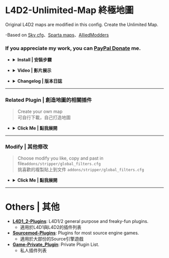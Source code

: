 # L4D2-Unlimited-Map 終極地圖
Original L4D2 maps are modified in this config. Create the Unlimited Map.

-Based on [Sky cfg](https://github.com/Attano/Sky)、[Sparta maps](https://forums.alliedmods.net/showthread.php?p=2670634)、[AlliedModders](https://forums.alliedmods.net/showthread.php?t=331792)

### If you appreciate my work, you can [PayPal Donate](https://paypal.me/Harry0215?locale.x=zh_TW) me.

* <details><summary><b>Install | 安裝步驟</b></summary>

	1. Install latest [Sourcemod](https://www.sourcemod.net/downloads.php?branch=stable) & [Metamod](https://www.sourcemm.net/downloads.php/?branch=stable)
		* 安裝最新版 [Sourcemod](https://www.sourcemod.net/downloads.php?branch=stable) & [Metamod](https://www.sourcemm.net/downloads.php/?branch=stable)
	2. Setup Stripper Source: [Stripper](https://github.com/fbef0102/Game-Private_Plugin/tree/main/Tutorial_%E6%95%99%E5%AD%B8%E5%8D%80/English/Server/Install_Other_File#stripper)
		* 裝最新版 [Stripper](https://github.com/fbef0102/Game-Private_Plugin/tree/main/Tutorial_%E6%95%99%E5%AD%B8%E5%8D%80/Chinese_%E7%B9%81%E9%AB%94%E4%B8%AD%E6%96%87/Server/%E5%AE%89%E8%A3%9D%E5%85%B6%E4%BB%96%E6%AA%94%E6%A1%88%E6%95%99%E5%AD%B8#%E5%AE%89%E8%A3%9Dstripper)
	3. Install Unlimited-Map: [Unlimited-Map](https://github.com/fbef0102/L4D2-Unlimited-Map/archive/refs/heads/main.zip), Uzip all files and put them into the same folder (```addons/stripper```), press yes if asked to overwrite
		* 點擊下載[Unlimited-Map](https://github.com/fbef0102/L4D2-Unlimited-Map/archive/refs/heads/main.zip), 放到 ```addons/stripper``` 相同資料夾，如果有詢問覆蓋則直接按"是"
</details>

* <details><summary><b>Video | 影片展示</b></summary>

	- [C1 Dead Center](https://youtu.be/iivlvVJ7QE4)
	- [C2 Dark Carnival](https://youtu.be/W3ORKU1W4DY)
	- [C3 Swamp Fever](https://youtu.be/Jp1gTxMeMD0)
	- [C8 No Mercy](https://youtu.be/I_-QSn8F8Cs)
	- [C10 Death Toll](https://youtu.be/MIbYYIHfatI)
	- [C12 Blood Harvest](https://youtu.be/Re-692VrnKI)
	- [C14 The Last Stand](https://youtu.be/R9k3V44XIOY)
</details>

* <details><summary><b>Changelog | 版本日誌</b></summary>

	* 2024-6-27
		* Add Unlimited C9 Crash Course

	* 2022-11-29
		* [Remake C1M3](https://github.com/fbef0102/L4D2-Unlimited-Map/issues/1) by X5005
	
	* 2022-4-23
		* Add [C2M3 tunnel of love Holdout Event/Scavenge-Like Event](https://forums.alliedmods.net/showpost.php?p=2776380&postcount=93)
		* Add [C2M2 Emergency Door Event](https://forums.alliedmods.net/showpost.php?p=2777355&postcount=99)

	* 2022-4-6
		* Add [C8M2 Gas Event](https://forums.alliedmods.net/showpost.php?p=2775615&postcount=89)

	* 2022-3-29
		* Add more objects and change route in all maps
		* Add [C2M4 Ticket Cola Event](https://forums.alliedmods.net/showpost.php?p=2774497&postcount=76)
		* Add [C1M2 Gun Shop Gas Event](https://forums.alliedmods.net/showpost.php?p=2775425&postcount=86)

	* 2021-8-21
		* Add [Unlimited C14 The Last Stand](https://youtu.be/R9k3V44XIOY)

	* 2021-8-1
		* Add [Unlimited C1 Dead Center](https://youtu.be/iivlvVJ7QE4)
		* Add [Unlimited C3 Swamp Fever](https://youtu.be/Jp1gTxMeMD0)

	* 2021-5-29
		* Add [Unlimited C2 Dark Carnival](https://youtu.be/W3ORKU1W4DY)
		* Add [Unlimited C10 Death Toll](https://youtu.be/MIbYYIHfatI)
		* Add [Unlimited C12 Blood Harvest](https://youtu.be/Re-692VrnKI)

	* 2021-4-18
		* Add [Unlimited C8 No Mercy](https://youtu.be/I_-QSn8F8Cs)
</details>

- - - -
### Related Plugin | 創造地圖的相關插件 ###
> Create your own map 
> <br/>可自行下載，自己打造地圖

* <details><summary><b>Click Me | 點我展開</b></summary>

	* <b>[l4d2_spawn_props](https://github.com/fbef0102/L4D1_2-Plugins/tree/master/l4d2_spawn_props)</b>: Let admins spawn any kind of objects and saved to cfg
	* <b>[Footlocker Spawner](https://forums.alliedmods.net/showthread.php?p=1471101)</b>: Auto-spawn footlockers on round start.
	* <b>[Mini Gun Spawner](https://forums.alliedmods.net/showthread.php?p=1622557)</b>: Auto-spawns the Mini Guns .50 Calibre or L4D1 Mini Gun.
	* <b>[Mini Gun Flamethrowers](https://forums.alliedmods.net/showthread.php?p=2005907)</b>: Save and auto-spawn the mini guns: .50 Calibre or L4D1 Mini Gun and makes them into Flamethrowers.
	* <b>[Ammo Pile Spawner](https://forums.alliedmods.net/showthread.php?p=1993580)</b>: Spawns ammo piles
	* <b>[Weapon Spawn](https://forums.alliedmods.net/showthread.php?p=2008483)</b>: Spawns a single weapon fixed in position, these can be temporary or saved for auto-spawning.
	* <b>[Weapon Crate](https://forums.alliedmods.net/showthread.php?p=2008482)</b>: Spawns a weapon in a weapon crate/locker, these can be temporary or saved for auto-spawning.
	* <b>[Laser Box Spawner](https://forums.alliedmods.net/showthread.php?t=223012)</b>: Spawns the laser sight upgrades box.
	* <b>[Melee Weapon Spawner](https://forums.alliedmods.net/showthread.php?t=223020)</b>: Spawns a single melee weapon fixed in position, these can be temporary or saved for auto-spawning.
	* <b>[Upgrade Pack Spawner](https://forums.alliedmods.net/showthread.php?t=223021)</b>: Spawns the bullet upgrade packs, incendiary fire bullets and explosive rounds, which are already deployed.
	* <b>[Gun Cabinet](https://forums.alliedmods.net/showthread.php?t=222931)</b>: Spawns a gun cabinet with various weapons and items of your choosing.
	* <b>[Respawn Rescue Closet](https://forums.alliedmods.net/showthread.php?p=2009851)</b>: Creates a rescue closet to respawn dead players, these can be temporary or saved for auto-spawning.
	* <b>[Flare](https://forums.alliedmods.net/showthread.php?p=1606590)</b>: Creates flares like those from The Sacrifice, either by command or automatically when incapped or upgrade ammo is deployed, either on the ground or attached.
	* <b>[Healing Cola](https://forums.alliedmods.net/showthread.php?t=181518)</b>: Heals players with temporary or main health when they hold the Cola.
	* <b>[Healing Gnome](https://forums.alliedmods.net/showthread.php?t=179267)</b>: Heals players with temporary or main health when they hold the Gnome.
	* <b>[Health Cabinet](https://forums.alliedmods.net/showthread.php?t=175154)</b>: Auto-Spawns Health Cabinets.
	* <b>[Health Vending Machines](https://forums.alliedmods.net/showthread.php?p=1658844)</b>: Spawn vending machines which supply health when used.
	* <b>[Lamps](https://forums.alliedmods.net/showthread.php?p=1658873)</b>: Spawns various Lamps.
	* <b>[l4d2_ladder_editor](https://github.com/fbef0102/L4D1_2-Plugins/tree/master/l4d2_ladder_editor)</b>: Clone and make new ladders.
</details>

- - - -
### Modify | 其他修改
> Choose modify you like, copy and past in file```addons/stripper/global_filters.cfg```
> <br/>挑喜歡的複製貼上到文件 ```addons/stripper/global_filters.cfg```

* <details><summary><b>Click Me | 點我展開</b></summary>

  * [Entity_Type_Fix](/Modify_其他修改/Entity_Type_Fix.cfg): Fix entities using the wrong class type
    * 修復使用錯誤類型的實體
  * [Remove_CSS_Weapon](/Modify_其他修改/Remove_CSS_Weapon.cfg): Remove CSS weapons on the map
    * 優先將地圖上的CSS武器取代成別的武器, 無法取代的則刪除
  * [Remove_Ragdoll](/Modify_其他修改/Remove_Ragdoll.cfg): Remove prop_ragdoll on the map to improve server performance
    * 刪除地圖上的屍體布娃娃挖(prop_ragdoll)以提高效能
  * [Remove_Junks](/Modify_其他修改/Remove_Junks.cfg): Remove unnecessary junks and props on the maps to prevent server crash "edict overflow"
    * 刪除地圖上沒必要的垃圾, 騰出更多伺服器的實體空間, 避免崩潰"edict overflow"
  * [Remove_Infected_Walls](/Modify_其他修改/Remove_Infected_Walls.cfg): Remove invisible walls that block infected and ghost infected
    * 刪除地圖上特感的空氣牆限制
  * [Fix_Doors](/Modify_其他修改/Fix_Doors.cfg): Fix issues with different doors
    * 修復地圖上的門各種問題
  * [Item_Pickup_Fix](/Modify_其他修改/Item_Pickup_Fix.cfg): Fix item spawns(pill, adrenaline, molotov, pipe bomb, vomitjar) having multiple pickups
    * 每個物品(藥丸,腎上腺素,火瓶,土製炸彈,膽汁瓶)與近戰武器只能撿一次
  * [Remove_Chainsaw](/Modify_其他修改/Remove_Chainsaw.cfg): Remove Chainsaw on the map
    * 移除地圖上的電鋸
  * [Immovable_Physic_Props](/Modify_其他修改/Immovable_Physic_Props.cfg): Make selected props static and Immovable
    * 將地圖上某些可移動的物件變成不可移動
  * [Prop_Collision_Fix](/Modify_其他修改/Prop_Collision_Fix.cfg): Remove collision with selected props
    * 將地圖上某些物件變成穿透不擋路
  * [Remove_Environmental_Sounds](/Modify_其他修改/Remove_Environmental_Sounds.cfg): Remove environmental sounds, DSP, and microphone effects
    * 移除地圖自帶的環境音樂, 背景音樂與麥克風擴音效果
  * [Remove_Sun](/Modify_其他修改/Remove_Sun.cfg): Remove sun effect in the skybox such as C13M2
    * 移除天空刺眼的光照效果, 譬如C13M2從安全室出來時被閃瞎的效果
</details>

- - - -
# Others | 其他
* <b>[L4D1_2-Plugins](https://github.com/fbef0102/L4D1_2-Plugins)</b>: L4D1/2 general purpose and freaky-fun plugins.
    * 適用於L4D1與L4D2的插件列表
* <b>[Sourcemod-Plugins](https://github.com/fbef0102/Sourcemod-Plugins)</b>: Plugins for most source engine games.
    * 適用於大部份的Source引擎遊戲
* <b>[Game-Private_Plugin](https://github.com/fbef0102/Game-Private_Plugin)</b>: Private Plugin List.
    * 私人插件列表
